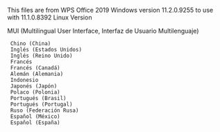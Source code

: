 This files are from WPS Office 2019 Windows version 11.2.0.9255 to use with 11.1.0.8392 Linux Version

MUI (Multilingual User Interface, Interfaz de Usuario Multilenguaje)

     Chino (China)
     Inglés (Estados Unidos)
     Inglés (Reino Unido)
     Francés
     Francés (Canadá)
     Alemán (Alemania)
     Indonesio
     Japonés (Japón)
     Polaco (Polonia)
     Portugués (Brasil)
     Portugués (Portugal)
     Ruso (Federación Rusa)
     Español (México)
     Español (España)



